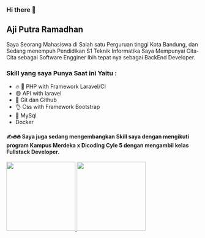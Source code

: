 ### Hi there 👋

##  Aji Putra Ramadhan
 Saya Seorang Mahasiswa di Salah satu Perguruan tinggi Kota Bandung, dan Sedang menempuh Pendidikan S1 Teknik Informatika
 Saya Mempunyai Cita-Cita sebagai Software Engginer lbih tepat nya sebagai BackEnd Developer.
 ### Skill yang saya Punya Saat ini Yaitu : 
-  🔥 🗿 PHP with Framework Laravel/CI
-  😄 API with laravel
-  🥦 Git dan Github
- 👌 Css with Framework Bootstrap
- 👐 MySql
- Docker
####  ✍🔥🔥 Saya juga sedang mengembangkan Skill saya dengan mengikuti program Kampus Merdeka x Dicoding Cyle 5 dengan mengambil kelas Fullstack Developer.

<p align="left">
<a href="https://github.com/Aji-Putra">
  <img height="180em" src="https://github-readme-stats-eight-theta.vercel.app/api?username=Aji-Putra&show_icons=true&theme=algolia&include_all_commits=true&count_private=true"/>
  <img height="180em" src="https://github-readme-stats-eight-theta.vercel.app/api/top-langs/?username=Aji-Putra&layout=compact&langs_count=8&theme=algolia"/>
</a>
</p>
